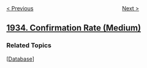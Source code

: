 <!--|This file generated by command(leetcode description); DO NOT EDIT.    |-->
<!--+----------------------------------------------------------------------+-->
<!--|@author    openset <openset.wang@gmail.com>                           |-->
<!--|@link      https://github.com/openset                                 |-->
<!--|@home      https://github.com/openset/leetcode                        |-->
<!--+----------------------------------------------------------------------+-->

[< Previous](../check-if-string-is-decomposable-into-value-equal-substrings "Check if String Is Decomposable Into Value-Equal Substrings")
　　　　　　　　　　　　　　　　
[Next >](../maximum-number-of-words-you-can-type "Maximum Number of Words You Can Type")

## [1934. Confirmation Rate (Medium)](https://leetcode.com/problems/confirmation-rate "")



### Related Topics
  [[Database](../../tag/database/README.md)]
